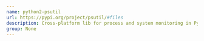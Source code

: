 ```yaml
---
name: python2-psutil
url: https://pypi.org/project/psutil/#files
description: Cross-platform lib for process and system monitoring in Python.
group: None
---
```

